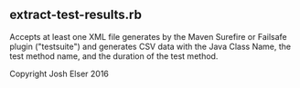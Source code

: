 ## extract-test-results.rb

Accepts at least one XML file generates by the Maven Surefire or Failsafe plugin ("testsuite") and generates CSV data
with the Java Class Name, the test method name, and the duration of the test method.


Copyright Josh Elser 2016
